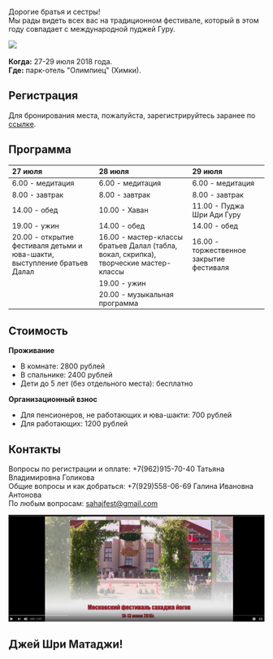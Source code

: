 Дорогие братья и сестры!  
Мы рады видеть всех вас на традиционном фестивале, который в этом году совпадает с международной пуджей Гуру.  

![ ](https://raw.githubusercontent.com/SYRussia/SYRussia.github.io/master/356%20Guru%2001.jpg)

**Когда:** 27-29 июля 2018 года.  
**Где:** парк-отель "Олимпиец" (Химки).

## Регистрация
Для бронирования места, пожалуйста, зарегистрируйтесь заранее по [ссылке](https://docs.google.com/forms/d/e/1FAIpQLSeGaoUfk8g8wlTSaljn8jTcOmP_qDbR7SSZSLsmYtWDfi33WA/viewform).

## Программа

| 27 июля                              | 28 июля                               | 29 июля                             |
|:-------------------------------------|:--------------------------------------|:------------------------------------|
| 6.00 - медитация                     | 6.00 - медитация                      | 6.00 - медитация                    |
| 8.00 - завтрак                       | 8.00 - завтрак                        | 8.00 - завтрак                      |
| 14.00 - обед                         | 10.00 - Хаван                         | 11.00 - Пуджа Шри Ади Гуру          |
| 19.00 - ужин                         | 14.00 - обед                          | 14.00 - обед                        |
| 20.00 - открытие фестиваля детьми и юва-шакти, выступление братьев Далал |16.00 - мастер-классы братьев Далал (табла, вокал, скрипка), творческие мастер-классы | 16.00 - торжественное закрытие фестиваля |
|                                      | 19.00 - ужин                          |                                     |
|                                      | 20.00 - музыкальная программа         |                                     |


## Стоимость

**Проживание**
- В комнате: 2800 рублей
- В спальнике: 2400 рублей
- Дети до 5 лет (без отдельного места): бесплатно

**Организационный взнос**
- Для пенсионеров, не работающих и юва-шакти: 700 рублей
- Для работающих: 1200 рублей

## Контакты
Вопросы по регистрации и оплате: +7(962)915-70-40 Татьяна Владимировна Голикова  
Общие вопросы и как добраться: +7(929)558-06-69 Галина Ивановна Антонова  
По любым вопросам: sahajfest@gmail.com  


[![Watch the video](https://raw.githubusercontent.com/SYRussia/SYRussia.github.io/master/screen.png)](https://www.youtube.com/watch?v=9XDNJbZVq_g)

## Джей Шри Матаджи!  
